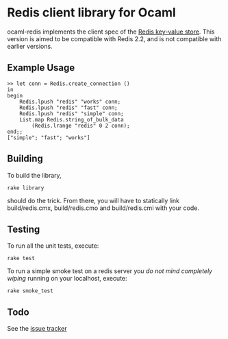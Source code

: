 Redis client library for Ocaml
==============================

ocaml-redis implements the client spec of the [Redis key-value store](http://redis.io/). This version is aimed to be compatible with Redis 2.2, and is not compatible with earlier versions.

Example Usage
-------------

    >> let conn = Redis.create_connection ()
    in
    begin
        Redis.lpush "redis" "works" conn;
        Redis.lpush "redis" "fast" conn;
        Redis.lpush "redis" "simple" conn;
        List.map Redis.string_of_bulk_data
            (Redis.lrange "redis" 0 2 conn);
    end;;
    ["simple"; "fast"; "works"]

Building
--------

To build the library,

    rake library

should do the trick. From there, you will have to statically link build/redis.cmx, build/redis.cmo and build/redis.cmi with your code.

Testing
-------

To run all the unit tests, execute:

    rake test

To run a simple smoke test on a redis server *you do not mind completely wiping* running on your localhost, execute:

    rake smoke_test

Todo
----

See the [issue tracker](http://github.com/rgeoghegan/ocaml-redis/issues)
